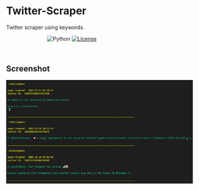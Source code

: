 # Twitter-Scraper
Twitter scraper using keywords.

&nbsp;&nbsp;&nbsp;&nbsp;&nbsp;&nbsp;&nbsp;&nbsp;&nbsp;&nbsp;&nbsp;&nbsp;&nbsp;
&nbsp;&nbsp;&nbsp;&nbsp;&nbsp;&nbsp;&nbsp;&nbsp;&nbsp;&nbsp;&nbsp;&nbsp;&nbsp;
![Python](https://img.shields.io/badge/python-v3.8-blue.svg)
[![License](https://img.shields.io/badge/license-MIT-blue.svg)](https://opensource.org/licenses/MIT)


<br>

## Screenshot
![Screenshot](main.png)
